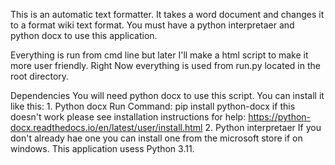 This is an automatic text formatter. It takes a word document and changes it to a format wiki text format.
You must have a python interpretaer and python docx to use this application.

Everything is run from cmd line but later I'll make a html script to make it more user friendly.
Right Now everything is used from run.py located in the root directory.

Dependencies
You will need python docx to use this script. You can install it like this:
    1. Python docx
        Run Command: pip install python-docx
        if this doesn't work please see installation instructions for help: https://python-docx.readthedocs.io/en/latest/user/install.html
    2. Python interpretaer
        If you don't already hae one you can install one from the microsoft store if on windows.
        This application usess Python 3.11.
